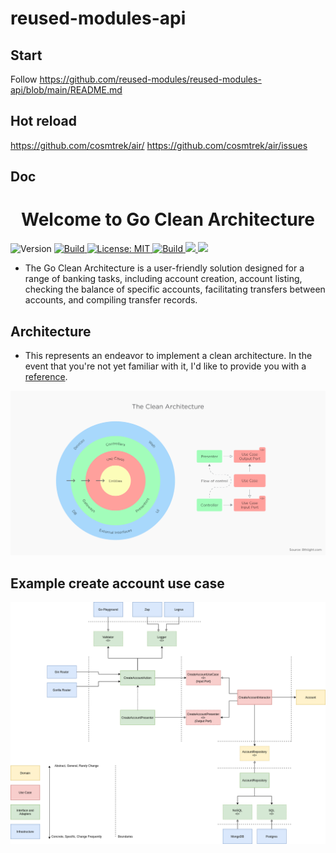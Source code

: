 # reused-modules-api

## Start
Follow https://github.com/reused-modules/reused-modules-api/blob/main/README.md

## Hot reload
https://github.com/cosmtrek/air/
https://github.com/cosmtrek/air/issues

## Doc
<h1 align="center">Welcome to Go Clean Architecture</h1>
<p>
  <img alt="Version" src="https://img.shields.io/badge/version-1.11.0-blue.svg?cacheSeconds=2592000" />
  <a href="https://goreportcard.com/badge/github.com/GSabadini/go-clean-architecture" target="_blank">
    <img alt="Build" src="https://goreportcard.com/badge/github.com/GSabadini/go-clean-architecture" />
  </a>
  <a href="#" target="_blank">
    <img alt="License: MIT" src="https://img.shields.io/badge/License-MIT-yellow.svg" />
  </a>
  <a href="https://travis-ci.org/github/GSabadini/go-clean-architecture" target="_blank">
    <img alt="Build" src="https://app.travis-ci.com/GSabadini/go-clean-architecture.svg?branch=master" />
  </a>
  <a href="https://github.com/GSabadini/go-clean-architecture/actions" target="_blank">
    <img src="https://github.com/GSabadini/go-clean-architecture/workflows/test/badge.svg" />
  </a>
  <a href="https://codecov.io/gh/GSabadini/go-clean-architecture">
    <img src="https://codecov.io/gh/GSabadini/go-clean-architecture/graph/badge.svg?token=GAbOSycMO4"/>
  </a>
</p>

- The Go Clean Architecture is a user-friendly solution designed for a range of banking tasks, including account creation, account listing, checking the balance of specific accounts, facilitating transfers between accounts, and compiling transfer records.

## Architecture
-  This represents an endeavor to implement a clean architecture. In the event that you're not yet familiar with it, I'd like to provide you with a [reference](https://blog.cleancoder.com/uncle-bob/2012/08/13/the-clean-architecture.html).

![Clean Architecture](clean.png)

## Example create account use case

![Clean Architecture](create_account.png)

